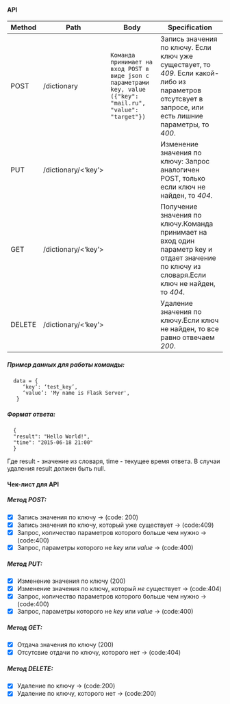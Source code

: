 #### API
 Method | Path | Body  | Specification
--- | --- | --- | --- 
 POST |/dictionary | ```Команда принимает на вход POST в виде json с параметрами key, value ({"key": "mail.ru", "value": "target"}) ``` | Запись значения по ключу. Если ключ уже существует, то *409*. Если какой-либо из параметров отсутсвует в запросе, или есть лишние параметры, то *400*.
PUT |  /dictionary/<‘key’> |  | Изменение значения по ключу: Запрос аналогичен POST, только если ключ не найден, то *404*.
GET | /dictionary/<‘key’> |  | Получение значения по ключу.Команда принимает на вход один параметр key и отдает значение по ключу из словаря.Если ключ не найден, то *404*. 
DELETE | /dictionary/<‘key’> | | Удаление значения по ключу.Если ключ не найден, то все равно отвечаем *200*.


##### Пример данных для работы команды:
```
  data = {
     ‘key’: ‘test_key’,
     ‘value’: 'My name is Flask Server',
   }  
```   
   

 ##### Формат ответа:
 ```
   {
   "result": "Hello World!",
   "time": "2015-06-18 21:00"
   }
   ```
   Где result - значение из словаря, time - текущее время ответа.
   В случаи удаления result должен быть null.

#### Чек-лист для API
##### Метод POST:
- [x] Запись значения по ключу -> (code: 200)
- [x] Запись значения по ключу, который уже существует -> (code:409)
- [x] Запрос, количество параметров которого больше чем нужно -> (code:400)
- [x] Запрос, параметры которого не *key* или *value* -> (code:400)

##### Метод PUT:
- [x] Изменение значения по ключу (200)
- [x] Изменение значения по ключу, который *не* существует -> (code:404)
- [x] Запрос, количество параметров которого больше чем нужно -> (code:400)
- [x] Запрос, параметры которого не *key* или *value* -> (code:400)

##### Метод GET:
- [x] Отдача  значения по ключу (200)
- [x] Отсутсвие отдачи по ключу, которого нет -> (code:404)

##### Метод DELETE:
- [x] Удаление по ключу -> (code:200)
- [x] Удаление по ключу, которого нет -> (code:200)
